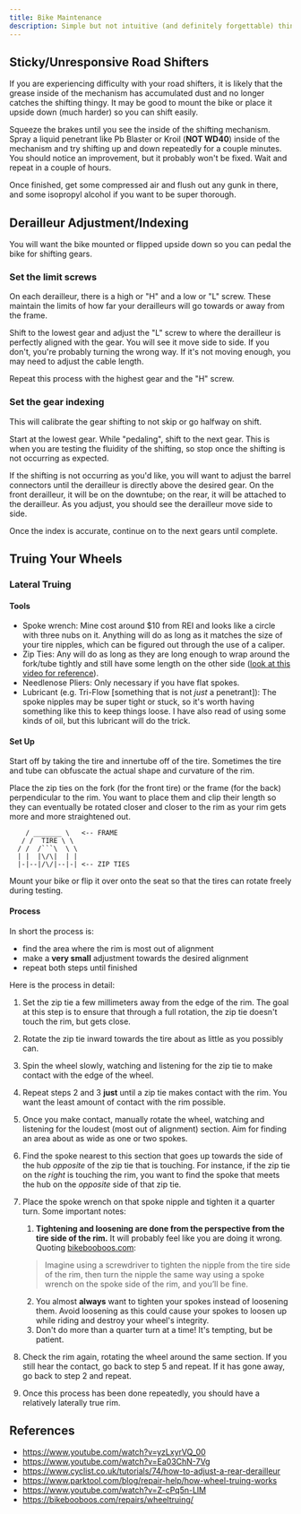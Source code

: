 ```yaml
---
title: Bike Maintenance
description: Simple but not intuitive (and definitely forgettable) things about maintaining my bike.
---
```


## Sticky/Unresponsive Road Shifters

If you are experiencing difficulty with your road shifters, it is likely that the grease inside of the mechanism has accumulated dust and no longer catches the shifting thingy. It may be good to mount the bike or place it upside down (much harder) so you can shift easily.

Squeeze the brakes until you see the inside of the shifting mechanism. Spray a liquid penetrant like Pb Blaster or Kroil (**NOT WD40**) inside of the mechanism and try shifting up and down repeatedly for a couple minutes. You should notice an improvement, but it probably won't be fixed. Wait and repeat in a couple of hours.

Once finished, get some compressed air and flush out any gunk in there, and some isopropyl alcohol if you want to be super thorough.

## Derailleur Adjustment/Indexing

You will want the bike mounted or flipped upside down so you can pedal the bike for shifting gears.

### Set the limit screws

On each derailleur, there is a high or "H" and a low or "L" screw. These maintain the limits of how far your derailleurs will go towards or away from the frame. 

Shift to the lowest gear and adjust the "L" screw to where the derailleur is perfectly aligned with the gear. You will see it move side to side. If you don't, you're probably turning the wrong way. If it's not moving enough, you may need to adjust the cable length.

Repeat this process with the highest gear and the "H" screw.

### Set the gear indexing

This will calibrate the gear shifting to not skip or go halfway on shift.

Start at the lowest gear. While "pedaling", shift to the next gear. This is when you are testing the fluidity of the shifting, so stop once the shifting is not occurring as expected.

If the shifting is not occurring as you'd like, you will want to adjust the barrel connectors until the derailleur is directly above the desired gear. On the front derailleur, it will be on the downtube; on the rear, it will be attached to the derailleur. As you adjust, you should see the derailleur move side to side. 

Once the index is accurate, continue on to the next gears until complete.

## Truing Your Wheels

### Lateral Truing

#### Tools

- Spoke wrench: Mine cost around $10 from REI and looks like a circle with three nubs on it. Anything will do as long as it matches the size of your tire nipples, which can be figured out through the use of a caliper.
- Zip Ties: Any will do as long as they are long enough to wrap around the fork/tube tightly and still have some length on the other side ([look at this video for reference](https://www.youtube.com/watch?v=Z-cPq5n-LlM)).
- Needlenose Pliers: Only necessary if you have flat spokes.
- Lubricant (e.g. Tri-Flow [something that is not *just* a penetrant]): The spoke nipples may be super tight or stuck, so it's worth having something like this to keep things loose. I have also read of using some kinds of oil, but this lubricant will do the trick.

#### Set Up

Start off by taking the tire and innertube off of the tire. Sometimes the tire and tube can obfuscate the actual shape and curvature of the rim.

Place the zip ties on the fork (for the front tire) or the frame (for the back) perpendicular to the rim. You want to place them and clip their length so they can eventually be rotated closer and closer to the rim as your rim gets more and more straightened out.

```
    / _______ \   <-- FRAME
   / /  TIRE \ \
  / /  /```\  \ \ 
  | |  |\/\|  | |
  |-|--|/\/|--|-| <-- ZIP TIES
```

Mount your bike or flip it over onto the seat so that the tires can rotate freely during testing. 

#### Process

In short the process is:

- find the area where the rim is most out of alignment
- make a **very small** adjustment towards the desired alignment
- repeat both steps until finished

Here is the process in detail:

1. Set the zip tie a few millimeters away from the edge of the rim. The goal at this step is to ensure that through a full rotation, the zip tie doesn't touch the rim, but gets close.

2. Rotate the zip tie inward towards the tire about as little as you possibly can.

3. Spin the wheel slowly, watching and listening for the zip tie to make contact with the edge of the wheel.

4. Repeat steps 2 and 3 **just** until a zip tie makes contact with the rim. You want the least amount of contact with the rim possible.

5. Once you make contact, manually rotate the wheel, watching and listening for the loudest (most out of alignment) section. Aim for finding an area about as wide as one or two spokes.

6. Find the spoke nearest to this section that goes up towards the side of the hub *opposite* of the zip tie that is touching. For instance, if the zip tie on the *right* is touching the rim, you want to find the spoke that meets the hub on the *opposite* side of that zip tie. 

7. Place the spoke wrench on that spoke nipple and tighten it a quarter turn.  Some important notes:
	1. **Tightening and loosening are done from the perspective from the tire side of the rim.** It will probably feel like you are doing it wrong. Quoting [bikebooboos.com](https://bikebooboos.com/repairs/wheeltruing/):
	> Imagine using a screwdriver to tighten the nipple from the tire side of the rim, then turn the nipple the same way using a spoke wrench on the spoke side of the rim, and you’ll be fine.
	2. You almost **always** want to tighten your spokes instead of loosening them. Avoid loosening as this could cause your spokes to loosen up while riding and destroy your wheel's integrity.
	3. Don't do more than a quarter turn at a time! It's tempting, but be patient.
	
8. Check the rim again, rotating the wheel around the same section. If you still hear the contact, go back to step 5 and repeat. If it has gone away, go back to step 2 and repeat.

9. Once this process has been done repeatedly, you should have a relatively laterally true rim.

## References

- https://www.youtube.com/watch?v=yzLxyrVQ_00
- https://www.youtube.com/watch?v=Ea03ChN-7Vg
- https://www.cyclist.co.uk/tutorials/74/how-to-adjust-a-rear-derailleur
- https://www.parktool.com/blog/repair-help/how-wheel-truing-works
- https://www.youtube.com/watch?v=Z-cPq5n-LlM
- https://bikebooboos.com/repairs/wheeltruing/
